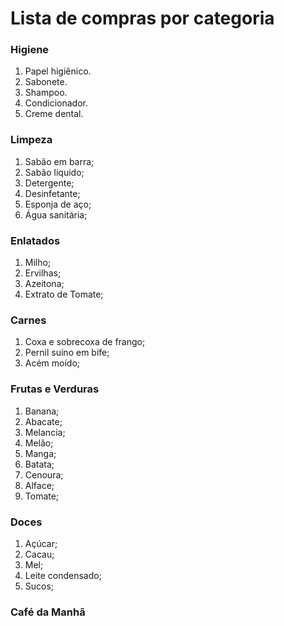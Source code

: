 # Lista de compras por categoria

### Higiene 
1. Papel higiênico.
2. Sabonete.
3. Shampoo.
4. Condicionador.
5. Creme dental.

### Limpeza
1. Sabão em barra;
2. Sabão líquido;
3. Detergente;
4. Desinfetante;
5. Esponja de aço;
6. Água sanitária;

### Enlatados
1. Milho;
2. Ervilhas;
3. Azeitona;
4. Extrato de Tomate;

### Carnes
1. Coxa e sobrecoxa de frango;
2. Pernil suíno em bife;
3. Acém moído;

### Frutas e Verduras
1. Banana;
2. Abacate;
3. Melancia;
4. Melão;
5. Manga;
6. Batata;
7. Cenoura;
8. Alface;
9. Tomate;

### Doces
1. Açúcar;
2. Cacau;
3. Mel;
4. Leite condensado;
5. Sucos;

### Café da Manhã
